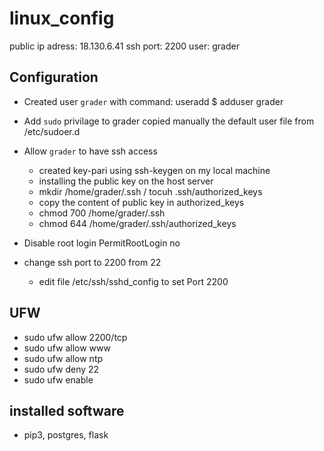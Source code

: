 # linux_config

public ip adress: 18.130.6.41
ssh port: 2200
user: grader

## Configuration

* Created user `grader` with command: useradd 
   $ adduser grader

* Add `sudo` privilage to grader copied manually the default user file from /etc/sudoer.d

* Allow `grader` to have ssh access
	* created key-pari using ssh-keygen on my local machine
	* installing the public key on the host server
	* mkdir /home/grader/.ssh / tocuh .ssh/authorized_keys
	* copy the content of public key in authorized_keys
	* chmod 700 /home/grader/.ssh
	* chmod 644 /home/grader/.ssh/authorized_keys

* Disable root login PermitRootLogin no
* change ssh port to 2200 from 22 
	* edit file /etc/ssh/sshd_config to set Port 2200
## UFW
* sudo ufw allow 2200/tcp
* sudo ufw allow www
* sudo ufw allow ntp
* sudo ufw deny 22
* sudo ufw enable


   
## installed software 
 * pip3, postgres, flask
